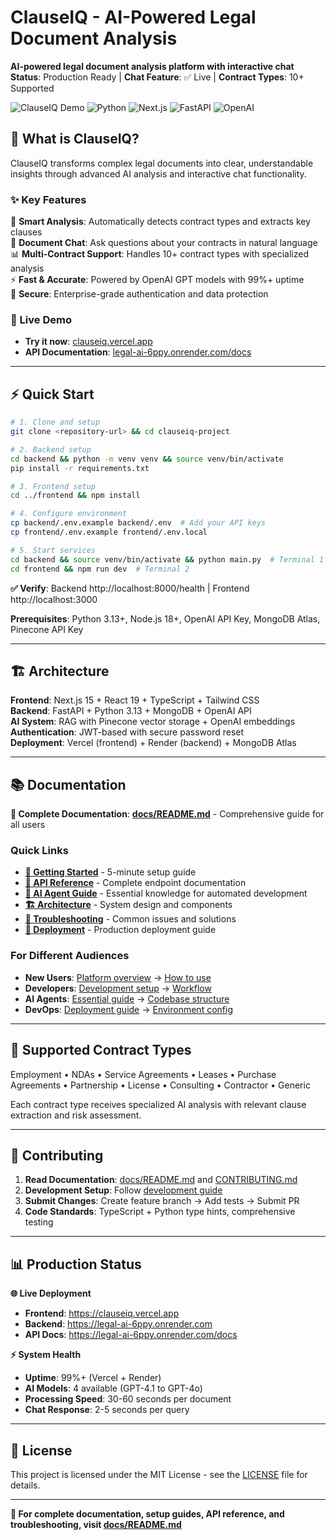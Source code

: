 # ClauseIQ - AI-Powered Legal Document Analysis

**AI-powered legal document analysis platform with interactive chat**  
**Status**: Production Ready | **Chat Feature**: ✅ Live | **Contract Types**: 10+ Supported

![ClauseIQ Demo](https://img.shields.io/badge/Status-Production%20Ready-green)
![Python](https://img.shields.io/badge/Python-3.13-blue)
![Next.js](https://img.shields.io/badge/Next.js-15.3.3-black)
![FastAPI](https://img.shields.io/badge/FastAPI-0.115.12-009688)
![OpenAI](https://img.shields.io/badge/OpenAI-Powered-412991)

## 🎯 **What is ClauseIQ?**

ClauseIQ transforms complex legal documents into clear, understandable insights through advanced AI analysis and interactive chat functionality.

### **✨ Key Features**

🧠 **Smart Analysis**: Automatically detects contract types and extracts key clauses  
💬 **Document Chat**: Ask questions about your contracts in natural language  
📊 **Multi-Contract Support**: Handles 10+ contract types with specialized analysis  
⚡ **Fast & Accurate**: Powered by OpenAI GPT models with 99%+ uptime  
🔐 **Secure**: Enterprise-grade authentication and data protection

### **🚀 Live Demo**

- **Try it now**: [clauseiq.vercel.app](https://clauseiq.vercel.app)
- **API Documentation**: [legal-ai-6ppy.onrender.com/docs](https://legal-ai-6ppy.onrender.com/docs)

---

## ⚡ **Quick Start**

```bash
# 1. Clone and setup
git clone <repository-url> && cd clauseiq-project

# 2. Backend setup
cd backend && python -m venv venv && source venv/bin/activate
pip install -r requirements.txt

# 3. Frontend setup
cd ../frontend && npm install

# 4. Configure environment
cp backend/.env.example backend/.env  # Add your API keys
cp frontend/.env.example frontend/.env.local

# 5. Start services
cd backend && source venv/bin/activate && python main.py  # Terminal 1
cd frontend && npm run dev  # Terminal 2
```

**✅ Verify**: Backend http://localhost:8000/health | Frontend http://localhost:3000

**Prerequisites**: Python 3.13+, Node.js 18+, OpenAI API Key, MongoDB Atlas, Pinecone API Key

---

## 🏗️ **Architecture**

**Frontend**: Next.js 15 + React 19 + TypeScript + Tailwind CSS  
**Backend**: FastAPI + Python 3.13 + MongoDB + OpenAI API  
**AI System**: RAG with Pinecone vector storage + OpenAI embeddings  
**Authentication**: JWT-based with secure password reset  
**Deployment**: Vercel (frontend) + Render (backend) + MongoDB Atlas

---

## 📚 **Documentation**

**📖 Complete Documentation**: **[docs/README.md](docs/README.md)** - Comprehensive guide for all users

### **Quick Links**

- **[🚀 Getting Started](docs/README.md#quick-start)** - 5-minute setup guide
- **[🔌 API Reference](docs/API.md)** - Complete endpoint documentation
- **[🤖 AI Agent Guide](docs/README.md#ai-agent-guide)** - Essential knowledge for automated development
- **[🏗️ Architecture](docs/README.md#architecture)** - System design and components
- **[🚨 Troubleshooting](docs/README.md#troubleshooting)** - Common issues and solutions
- **[🚀 Deployment](docs/DEPLOYMENT.md)** - Production deployment guide

### **For Different Audiences**

- **New Users**: [Platform overview](docs/README.md#what-is-clauseiq) → [How to use](docs/README.md#using-clauseiq)
- **Developers**: [Development setup](docs/README.md#development-setup) → [Workflow](docs/README.md#development-workflow)
- **AI Agents**: [Essential guide](docs/README.md#ai-agent-guide) → [Codebase structure](docs/README.md#codebase-structure)
- **DevOps**: [Deployment guide](docs/DEPLOYMENT.md) → [Environment config](docs/README.md#environment-configuration)

---

## 💼 **Supported Contract Types**

Employment • NDAs • Service Agreements • Leases • Purchase Agreements • Partnership • License • Consulting • Contractor • Generic

Each contract type receives specialized AI analysis with relevant clause extraction and risk assessment.

---

## 🤝 **Contributing**

1. **Read Documentation**: [docs/README.md](docs/README.md) and [CONTRIBUTING.md](docs/CONTRIBUTING.md)
2. **Development Setup**: Follow [development guide](docs/README.md#development-setup)
3. **Submit Changes**: Create feature branch → Add tests → Submit PR
4. **Code Standards**: TypeScript + Python type hints, comprehensive testing

---

## 📊 **Production Status**

**🌐 Live Deployment**

- **Frontend**: https://clauseiq.vercel.app
- **Backend**: https://legal-ai-6ppy.onrender.com
- **API Docs**: https://legal-ai-6ppy.onrender.com/docs

**⚡ System Health**

- **Uptime**: 99%+ (Vercel + Render)
- **AI Models**: 4 available (GPT-4.1 to GPT-4o)
- **Processing Speed**: 30-60 seconds per document
- **Chat Response**: 2-5 seconds per query

---

## 📄 **License**

This project is licensed under the MIT License - see the [LICENSE](LICENSE) file for details.

---

**🔗 For complete documentation, setup guides, API reference, and troubleshooting, visit [docs/README.md](docs/README.md)**
